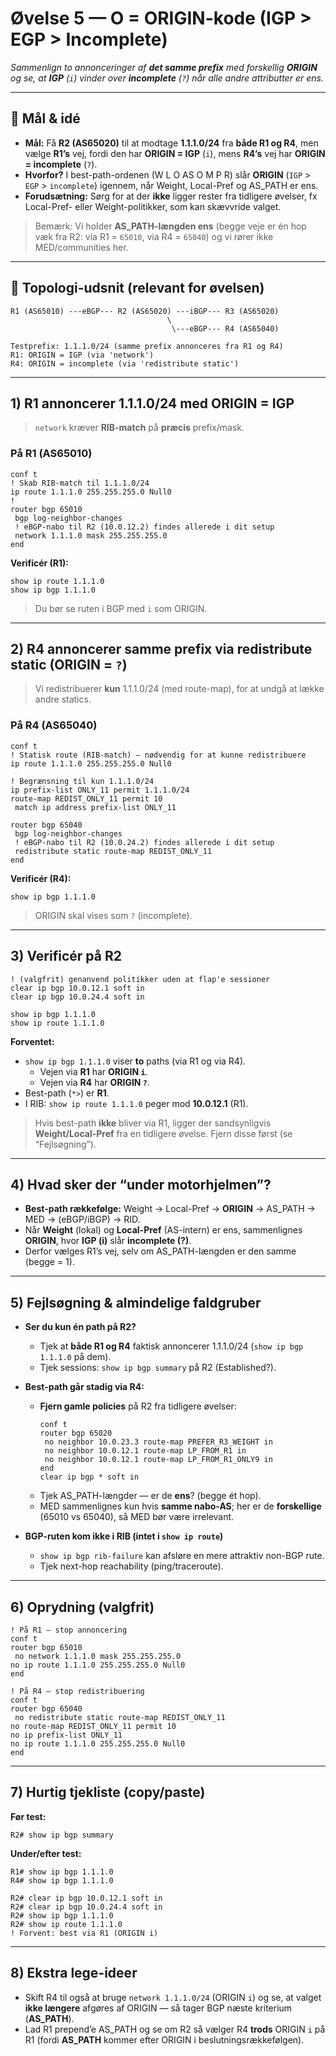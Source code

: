 # Øvelse 5 — **O = ORIGIN-kode** (IGP > EGP > Incomplete)
*Sammenlign to annonceringer af **det samme prefix** med forskellig **ORIGIN** og se, at **IGP** (`i`) vinder over **incomplete** (`?`) når alle andre attributter er ens.*

---

## 🎯 Mål & idé
- **Mål:** Få **R2 (AS65020)** til at modtage **1.1.1.0/24** fra **både R1 og R4**, men vælge **R1’s** vej, fordi den har **ORIGIN = IGP** (`i`), mens **R4’s** vej har **ORIGIN = incomplete** (`?`).
- **Hvorfor?** I best-path-ordenen (W L O AS O M P R) slår **ORIGIN** (`IGP` > `EGP` > `incomplete`) igennem, når Weight, Local-Pref og AS_PATH er ens.
- **Forudsætning:** Sørg for at der **ikke** ligger rester fra tidligere øvelser, fx Local-Pref- eller Weight-politikker, som kan skævvride valget.

> Bemærk: Vi holder **AS_PATH-længden ens** (begge veje er én hop væk fra R2: via R1 = `65010`, via R4 = `65040`) og vi rører ikke MED/communities her.

---

## 🧱 Topologi-udsnit (relevant for øvelsen)
```
R1 (AS65010) ---eBGP--- R2 (AS65020) ---iBGP--- R3 (AS65020)
                                   \
                                    \---eBGP--- R4 (AS65040)

Testprefix: 1.1.1.0/24 (samme prefix annonceres fra R1 og R4)
R1: ORIGIN = IGP (via 'network')
R4: ORIGIN = incomplete (via 'redistribute static')
```

---

## 1) R1 annoncerer **1.1.1.0/24** med **ORIGIN = IGP**
> `network` kræver **RIB-match** på **præcis** prefix/mask.

### På **R1 (AS65010)**
```cisco
conf t
! Skab RIB-match til 1.1.1.0/24
ip route 1.1.1.0 255.255.255.0 Null0
!
router bgp 65010
 bgp log-neighbor-changes
 ! eBGP-nabo til R2 (10.0.12.2) findes allerede i dit setup
 network 1.1.1.0 mask 255.255.255.0
end
```

**Verificér (R1):**
```cisco
show ip route 1.1.1.0
show ip bgp 1.1.1.0
```
> Du bør se ruten i BGP med `i` som ORIGIN.

---

## 2) R4 annoncerer **samme prefix** via **redistribute static** (ORIGIN = `?`)
> Vi redistribuerer **kun** 1.1.1.0/24 (med route-map), for at undgå at lække andre statics.

### På **R4 (AS65040)**
```cisco
conf t
! Statisk route (RIB-match) – nødvendig for at kunne redistribuere
ip route 1.1.1.0 255.255.255.0 Null0

! Begrænsning til kun 1.1.1.0/24
ip prefix-list ONLY_11 permit 1.1.1.0/24
route-map REDIST_ONLY_11 permit 10
 match ip address prefix-list ONLY_11

router bgp 65040
 bgp log-neighbor-changes
 ! eBGP-nabo til R2 (10.0.24.2) findes allerede i dit setup
 redistribute static route-map REDIST_ONLY_11
end
```

**Verificér (R4):**
```cisco
show ip bgp 1.1.1.0
```
> ORIGIN skal vises som `?` (incomplete).

---

## 3) Verificér på **R2**
```cisco
! (valgfrit) genanvend politikker uden at flap'e sessioner
clear ip bgp 10.0.12.1 soft in
clear ip bgp 10.0.24.4 soft in

show ip bgp 1.1.1.0
show ip route 1.1.1.0
```

**Forventet:**
- `show ip bgp 1.1.1.0` viser **to** paths (via R1 og via R4).  
  - Vejen via **R1** har **ORIGIN `i`**.  
  - Vejen via **R4** har **ORIGIN `?`**.  
- Best-path (`*>`) er **R1**.  
- I RIB: `show ip route 1.1.1.0` peger mod **10.0.12.1** (R1).

> Hvis best-path **ikke** bliver via R1, ligger der sandsynligvis **Weight/Local-Pref** fra en tidligere øvelse. Fjern disse først (se “Fejlsøgning”).

---

## 4) Hvad sker der “under motorhjelmen”?
- **Best-path rækkefølge:** Weight → Local-Pref → **ORIGIN** → AS_PATH → MED → (eBGP/iBGP) → RID.  
- Når **Weight** (lokal) og **Local-Pref** (AS-intern) er ens, sammenlignes **ORIGIN**, hvor **IGP (i)** slår **incomplete (?)**.  
- Derfor vælges R1’s vej, selv om AS_PATH-længden er den samme (begge = 1).

---

## 5) Fejlsøgning & almindelige faldgruber
- **Ser du kun én path på R2?**  
  - Tjek at **både R1 og R4** faktisk annoncerer 1.1.1.0/24 (`show ip bgp 1.1.1.0` på dem).  
  - Tjek sessions: `show ip bgp summary` på R2 (Established?).

- **Best-path går stadig via R4:**  
  - **Fjern gamle policies** på R2 fra tidligere øvelser:  
    ```cisco
    conf t
    router bgp 65020
     no neighbor 10.0.23.3 route-map PREFER_R3_WEIGHT in
     no neighbor 10.0.12.1 route-map LP_FROM_R1 in
     no neighbor 10.0.12.1 route-map LP_FROM_R1_ONLY9 in
    end
    clear ip bgp * soft in
    ```
  - Tjek AS_PATH-længder — er de **ens**? (begge ét hop).  
  - MED sammenlignes kun hvis **samme nabo-AS**; her er de **forskellige** (65010 vs 65040), så MED bør være irrelevant.

- **BGP-ruten kom ikke i RIB (intet i `show ip route`)**  
  - `show ip bgp rib-failure` kan afsløre en mere attraktiv non-BGP rute.  
  - Tjek next-hop reachability (ping/traceroute).

---

## 6) Oprydning (valgfrit)
```cisco
! På R1 – stop annoncering
conf t
router bgp 65010
 no network 1.1.1.0 mask 255.255.255.0
no ip route 1.1.1.0 255.255.255.0 Null0
end

! På R4 – stop redistribuering
conf t
router bgp 65040
 no redistribute static route-map REDIST_ONLY_11
no route-map REDIST_ONLY_11 permit 10
no ip prefix-list ONLY_11
no ip route 1.1.1.0 255.255.255.0 Null0
end
```

---

## 7) Hurtig tjekliste (copy/paste)
**Før test:**
```cisco
R2# show ip bgp summary
```

**Under/efter test:**
```cisco
R1# show ip bgp 1.1.1.0
R4# show ip bgp 1.1.1.0

R2# clear ip bgp 10.0.12.1 soft in
R2# clear ip bgp 10.0.24.4 soft in
R2# show ip bgp 1.1.1.0
R2# show ip route 1.1.1.0
! Forvent: best via R1 (ORIGIN i)
```

---

## 8) Ekstra lege-ideer
- Skift R4 til også at bruge `network 1.1.1.0/24` (ORIGIN `i`) og se, at valget **ikke længere** afgøres af ORIGIN — så tager BGP næste kriterium (**AS_PATH**).  
- Lad R1 prepend’e AS_PATH og se om R2 så vælger R4 **trods** ORIGIN `i` på R1 (fordi **AS_PATH** kommer efter ORIGIN i beslutningsrækkefølgen).

